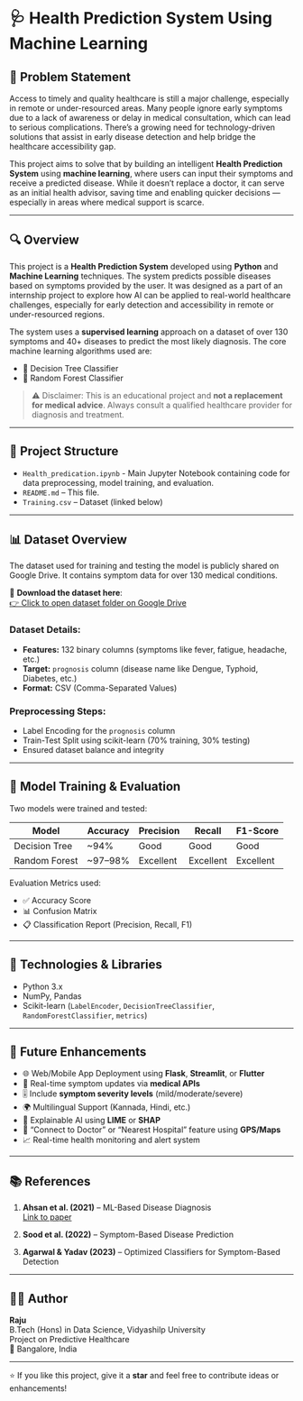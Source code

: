 # 🩺 Health Prediction System Using Machine Learning

## 🧩 Problem Statement

Access to timely and quality healthcare is still a major challenge, especially in remote or under-resourced areas. Many people ignore early symptoms due to a lack of awareness or delay in medical consultation, which can lead to serious complications. There’s a growing need for technology-driven solutions that assist in early disease detection and help bridge the healthcare accessibility gap.

This project aims to solve that by building an intelligent **Health Prediction System** using **machine learning**, where users can input their symptoms and receive a predicted disease. While it doesn’t replace a doctor, it can serve as an initial health advisor, saving time and enabling quicker decisions — especially in areas where medical support is scarce.

---

## 🔍 Overview

This project is a **Health Prediction System** developed using **Python** and **Machine Learning** techniques. The system predicts possible diseases based on symptoms provided by the user. It was designed as a part of an internship project to explore how AI can be applied to real-world healthcare challenges, especially for early detection and accessibility in remote or under-resourced regions.

The system uses a **supervised learning** approach on a dataset of over 130 symptoms and 40+ diseases to predict the most likely diagnosis. The core machine learning algorithms used are:
- 🧠 Decision Tree Classifier
- 🌲 Random Forest Classifier

> ⚠️ Disclaimer: This is an educational project and **not a replacement for medical advice**. Always consult a qualified healthcare provider for diagnosis and treatment.

---

## 📁 Project Structure

- `Health_predication.ipynb` - Main Jupyter Notebook containing code for data preprocessing, model training, and evaluation.
- `README.md` – This file.
- `Training.csv` – Dataset (linked below)

---

## 📊 Dataset Overview

The dataset used for training and testing the model is publicly shared on Google Drive. It contains symptom data for over 130 medical conditions.

🔗 **Download the dataset here**:  
[👉 Click to open dataset folder on Google Drive](https://drive.google.com/drive/folders/1LEHKCgs56Pi2eVEfeLlwqr2CU26B0wb0?usp=drive_link)

### Dataset Details:
- **Features:** 132 binary columns (symptoms like fever, fatigue, headache, etc.)
- **Target:** `prognosis` column (disease name like Dengue, Typhoid, Diabetes, etc.)
- **Format:** CSV (Comma-Separated Values)

### Preprocessing Steps:
- Label Encoding for the `prognosis` column
- Train-Test Split using scikit-learn (70% training, 30% testing)
- Ensured dataset balance and integrity

---

## 🧪 Model Training & Evaluation

Two models were trained and tested:

| Model               | Accuracy | Precision | Recall | F1-Score |
|--------------------|----------|-----------|--------|----------|
| Decision Tree       | ~94%     | Good      | Good   | Good     |
| Random Forest       | ~97–98%  | Excellent | Excellent | Excellent |

Evaluation Metrics used:
- ✅ Accuracy Score
- 📊 Confusion Matrix
- 📋 Classification Report (Precision, Recall, F1)

---

## 🔧 Technologies & Libraries

- Python 3.x
- NumPy, Pandas
- Scikit-learn (`LabelEncoder`, `DecisionTreeClassifier`, `RandomForestClassifier`, `metrics`)

---

## 🚀 Future Enhancements

- 🌐 Web/Mobile App Deployment using **Flask**, **Streamlit**, or **Flutter**
- 🔄 Real-time symptom updates via **medical APIs**
- 🎚️ Include **symptom severity levels** (mild/moderate/severe)
- 🌍 Multilingual Support (Kannada, Hindi, etc.)
- 🔎 Explainable AI using **LIME** or **SHAP**
- 🏥 “Connect to Doctor” or “Nearest Hospital” feature using **GPS/Maps**
- 📈 Real-time health monitoring and alert system

---

## 📚 References

1. **Ahsan et al. (2021)** – ML-Based Disease Diagnosis  
   [Link to paper](https://doi.org/10.3390/healthcare9050528)

2. **Sood et al. (2022)** – Symptom-Based Disease Prediction

3. **Agarwal & Yadav (2023)** – Optimized Classifiers for Symptom-Based Detection

---

## 👨‍💻 Author

**Raju**  
B.Tech (Hons) in Data Science, Vidyashilp University  
Project on Predictive Healthcare  
📍 Bangalore, India  

---

⭐️ If you like this project, give it a **star** and feel free to contribute ideas or enhancements!

